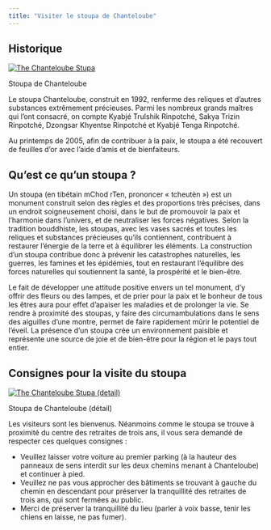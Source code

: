 ```yaml
---
title: "Visiter le stoupa de Chanteloube"
---
```


##  Historique 

[ ![The Chanteloube Stupa](/images/img_stoupa_chanteloube_1-150x150.jpg) ](http://www.songtsen.org/chanteloube/wp-content/uploads/sites/5/2013/12/img_stoupa_chanteloube_1.jpg)

Stoupa de Chanteloube 

Le stoupa Chanteloube, construit en 1992, renferme des reliques et d’autres substances extrêmement précieuses. Parmi les nombreux grands maîtres qui l’ont consacré, on compte Kyabjé Trulshik Rinpotché, Sakya Trizin Rinpotché, Dzongsar Khyentse Rinpotché et Kyabjé Tenga Rinpotché. 

Au printemps de 2005, afin de contribuer à la paix, le stoupa a été recouvert de feuilles d’or avec l’aide d’amis et de bienfaiteurs. 

##  Qu’est ce qu’un stoupa ? 

Un stoupa (en tibétain mChod rTen, prononcer « tcheutèn ») est un monument construit selon des règles et des proportions très précises, dans un endroit soigneusement choisi, dans le but de promouvoir la paix et l’harmonie dans l’univers, et de neutraliser les forces négatives. Selon la tradition bouddhiste, les stoupas, avec les vases sacrés et toutes les reliques et substances précieuses qu’ils contiennent, contribuent à restaurer l’énergie de la terre et à équilibrer les éléments. La construction d’un stoupa contribue donc à prévenir les catastrophes naturelles, les guerres, les famines et les épidémies, tout en restaurant l’équilibre des forces naturelles qui soutiennent la santé, la prospérité et le bien-être. 

Le fait de développer une attitude positive envers un tel monument, d’y offrir des fleurs ou des lampes, et de prier pour la paix et le bonheur de tous les êtres aura pour effet d’apaiser les maladies et de prolonger la vie. Se rendre à proximité des stoupas, y faire des circumambulations dans le sens des aiguilles d’une montre, permet de faire rapidement mûrir le potentiel de l’éveil. La présence d’un stoupa crée un environnement paisible et représente une source de joie et de bien-être pour la région et le pays tout entier. 

##  Consignes pour la visite du stoupa 

[ ![The Chanteloube Stupa \(detail\)](/images/img_stoupa_chanteloube_2-150x150.jpg) ](http://www.songtsen.org/chanteloube/wp-content/uploads/sites/5/2013/12/img_stoupa_chanteloube_2.jpg)

Stoupa de Chanteloube (détail) 

Les visiteurs sont les bienvenus. Néanmoins comme le stoupa se trouve à proximité du centre des retraites de trois ans, il vous sera demandé de respecter ces quelques consignes : 

  * Veuillez laisser votre voiture au premier parking (à la hauteur des panneaux de sens interdit sur les deux chemins menant à Chanteloube) et continuer à pied. 
  * Veuillez ne pas vous approcher des bâtiments se trouvant à gauche du chemin en descendant pour préserver la tranquillité des retraites de trois ans, qui sont fermées au public. 
  * Merci de préserver la tranquillité du lieu (parler à voix basse, tenir les chiens en laisse, ne pas fumer). 


